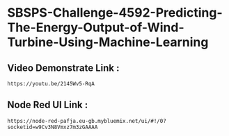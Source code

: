 # SBSPS-Challenge-4592-Predicting-The-Energy-Output-of-Wind-Turbine-Using-Machine-Learning
## Video Demonstrate Link :
    https://youtu.be/2145Wv5-RqA
## Node Red UI Link : 
    https://node-red-pafja.eu-gb.mybluemix.net/ui/#!/0?socketid=w9Cv3N8Vmxz7m3zGAAAA
